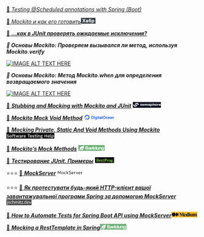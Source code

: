 [🧪 _Testing @Scheduled annotations with Spring (Boot)_](https://www.jvt.me/posts/2022/02/25/spring-scheduled-test/)

[🧪 _Mockito и как его готовить_](https://habr.com/ru/post/444982/)<img src="../img/habr.png" style="height:15px;"/>

[🧪 **_...как в JUnit проверять ожидаемые исключения?_**](http://barancev.github.io/junit-catch-throwable/)


**_🧪 Основы Mockito: Проверяем вызывался ли метод, используя Mockito.verify_**

[![IMAGE ALT TEXT HERE](https://img.youtube.com/vi/a3sNiIfExGQ/0.jpg)](https://www.youtube.com/watch?v=a3sNiIfExGQ)


_**🧪 Основы Mockito: Метод Mockito.when для определения возвращаемого значения**_

[![IMAGE ALT TEXT HERE](https://img.youtube.com/vi/cLdfWEhaZAk/0.jpg)](hhttps://www.youtube.com/watch?v=cLdfWEhaZAk)


[🧪 **_Stubbing and Mocking with Mockito and JUnit_**](https://semaphoreci.com/community/tutorials/stubbing-and-mocking-with-mockito-2-and-junit) <img src="../img/semaphoreci.png" style="height:15px;"/>
 
[🧪 **_Mockito Mock Void Method_**](https://www.digitalocean.com/community/tutorials/mockito-mock-void-method) <img src="../img/digitalocean.png" style="height:15px;"/>

[🧪 **_Mocking Private, Static And Void Methods Using Mockito_**](https://www.softwaretestinghelp.com/mock-private-static-void-methods-mockito/) <img src="../img/softwaretestinghelp.png" style="height:15px;"/>

[🧪 **_Mockito’s Mock Methods_**](https://www.baeldung.com/mockito-mock-methods) <img src="../img/baeldung.png" style="height:15px;"/>

[🧪 **_Тестирование JUnit. Примеры_**](https://www.bestprog.net/ru/2021/09/20/java-junit-testing-example-ru/) <img src="../img/bestprog.png" style="height:15px;"/>

⭐⭐⭐ [🧪  **_MockServer_**](https://www.mock-server.com/) <img src="../img/mock-server.png" style="height:15px;"/>

⭐⭐⭐ [🧪 **_Як протестувати будь-який HTTP-клієнт вашої завантажувальної програми Spring за допомогою MockServer_**](https://jschmitz.dev/posts/how_to_test_any_http_client_of_your_spring_boot_application_with_mock_server/)<img src="../img/jschmitz.png" style="height:15px;"/>

[🧪 **_How to Automate Tests for Spring Boot API using MockServer_**](https://medium.com/@gavinklfong/how-to-automate-tests-for-spring-boot-api-using-mockserver-c6221ea8c549)<img src="../img/medium.png" style="height:15px;"/>

[🧪 **_Mocking a RestTemplate in Spring_**](https://www.baeldung.com/spring-mock-rest-template)<img src="../img/baeldung.png" style="height:15px;"/>
